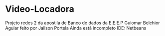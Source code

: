 # Video-Locadora
Projeto redes 2 da apostila de Banco de dados da E.E.E.P Guiomar Belchior Aguiar feito por Jailson Portela
Ainda está incompleto 
IDE: Netbeans
